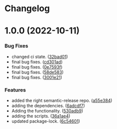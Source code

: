 # Changelog



# 1.0.0 (2022-10-11)


### Bug Fixes

* changed ci state. ([32bad01](https://github.com/MoFranky/the-mogenius-package-project/commit/32bad01fa578819964493a97d469a6f40fc08d37))
* final bug fixes. ([cd301ad](https://github.com/MoFranky/the-mogenius-package-project/commit/cd301ad82057f57c724ba6d7d78c1a5712df3558))
* final bug fixes. ([0e7593f](https://github.com/MoFranky/the-mogenius-package-project/commit/0e7593ffe8d872bbcba1b8b50f58ece008eb85bc))
* final bug fixes. ([58de583](https://github.com/MoFranky/the-mogenius-package-project/commit/58de5837226cb10b61c9244b4612b0040bdaa2fc))
* final bug fixes. ([3001e21](https://github.com/MoFranky/the-mogenius-package-project/commit/3001e21c6d96635abcf8f42c42575bdf3370aae4))


### Features

* added the right semantic-release repo. ([a55e384](https://github.com/MoFranky/the-mogenius-package-project/commit/a55e3845714bcf2c5b3ae41d7bfe63ee79eb981f))
* adding the dependencies. ([6adcdf7](https://github.com/MoFranky/the-mogenius-package-project/commit/6adcdf7d8a1c9eb40696c5f1186cc523896b33b3))
* Adding the functionality. ([530adb9](https://github.com/MoFranky/the-mogenius-package-project/commit/530adb98a367c4fd5f8a495ec24e2fb8ed145539))
* adding the scripts. ([36a1ae4](https://github.com/MoFranky/the-mogenius-package-project/commit/36a1ae47f2310b27923717d24c1474d2a807fb8c))
* updated package-lock. ([6c54601](https://github.com/MoFranky/the-mogenius-package-project/commit/6c54601de5352d2598e664e1d85df6c44606752a))
